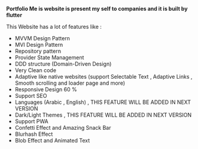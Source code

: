 **Portfolio Me is website is present my self to companies and it is built by flutter**

This Website has a lot of features like :
- MVVM Design Pattern
- MVI Design Pattern
- Repository pattern
- Provider State Management
- DDD structure (Domain-Driven Design)
- Very Clean code
- Adaptive like native websites (support Selectable Text , Adaptive Links , Smooth scrolling and loader page and more)
- Responsive Design 60 %
- Support SEO 
- Languages (Arabic , English) , THIS FEATURE WILL BE ADDED IN NEXT VERSION
- Dark/Light Themes , THIS FEATURE WILL BE ADDED IN NEXT VERSION
- Support PWA
- Confetti Effect and Amazing Snack Bar
- Blurhash Effect
- Blob Effect and Animated Text
